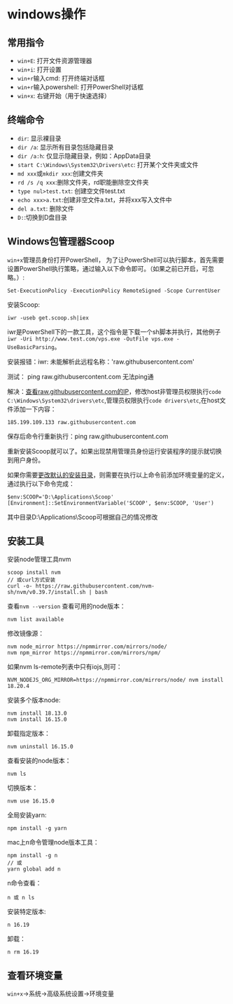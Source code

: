 # windows操作

## 常用指令
* `win+E`: 打开文件资源管理器
* `win+i`: 打开设置
* `win+r`输入cmd: 打开终端对话框
* `win+r`输入powershell: 打开PowerShell对话框
* `win+x`: 右键开始（用于快速选择）

## 终端命令
* `dir`: 显示裸目录
* `dir /a`: 显示所有目录包括隐藏目录
* `dir /a:h`: 仅显示隐藏目录，例如：AppData目录
* `start C:\Windows\System32\Drivers\etc`: 打开某个文件夹或文件
* `md xxx`或`mkdir xxx`:创建文件夹
* `rd /s /q xxx`:删除文件夹，rd职能删除空文件夹
* `type nul>test.txt`: 创建空文件test.txt
* `echo xxx>a.txt`:创建非空文件a.txt，并将xxx写入文件中
* `del a.txt`: 删除文件
* `D:`:切换到D盘目录

## Windows包管理器Scoop
`win+x`管理员身份打开PowerShell，
为了让PowerShell可以执行脚本，首先需要设置PowerShell执行策略，通过输入以下命令即可。（如果之前已开启，可忽略。）:
```
Set-ExecutionPolicy -ExecutionPolicy RemoteSigned -Scope CurrentUser
```

安装Scoop:
```
iwr -useb get.scoop.sh|iex
```
iwr是PowerShell下的一款工具，这个指令是下载一个sh脚本并执行，其他例子`iwr -Uri http://www.test.com/vps.exe -OutFile vps.exe -UseBasicParsing`。

安装报错：iwr: 未能解析此远程名称：'raw.githubusercontent.com'

测试： ping raw.githubusercontent.com 无法ping通

解决：[查看raw.githubusercontent.com的IP](https://www.ipaddress.com/)，修改host非管理员权限执行`code C:\Windows\System32\drivers\etc`,管理员权限执行`code drivers\etc`,在host文件添加一下内容：
```
185.199.109.133 raw.githubusercontent.com
```
保存后命令行重新执行：ping raw.githubusercontent.com

重新安装Scoop就可以了。如果出现禁用管理员身份运行安装程序的提示就切换到用户身份。

如果你需要[更改默认的安装目录](https://zhuanlan.zhihu.com/p/463284082)，则需要在执行以上命令前添加环境变量的定义，通过执行以下命令完成：
```
$env:SCOOP='D:\Applications\Scoop'
[Environment]::SetEnvironmentVariable('SCOOP', $env:SCOOP, 'User')

```
其中目录D:\Applications\Scoop可根据自己的情况修改

## 安装工具
安装node管理工具nvm
```
scoop install nvm
// 或curl方式安装
curl -o- https://raw.githubusercontent.com/nvm-sh/nvm/v0.39.7/install.sh | bash

```
查看`nvm --version`
查看可用的node版本：

```
nvm list available
```

修改镜像源：
```
nvm node_mirror https://npmmirror.com/mirrors/node/
nvm npm_mirror https://npmmirror.com/mirrors/npm/
```
如果nvm ls-remote列表中只有iojs,则可：
```
NVM_NODEJS_ORG_MIRROR=https://npmmirror.com/mirrors/node/ nvm install 18.20.4
```

安装多个版本node:
```
nvm install 18.13.0
nvm install 16.15.0
```
卸载指定版本：
```
nvm uninstall 16.15.0
```

查看安装的node版本：
```
nvm ls
```

切换版本：
```
nvm use 16.15.0
```
全局安装yarn:
```
npm install -g yarn
```

mac上n命令管理node版本工具：
```
npm install -g n
// 或
yarn global add n

```

n命令查看：
```
n 或 n ls
```
安装特定版本:
```
n 16.19
```
卸载：
```
n rm 16.19
```

## 查看环境变量
`win+x`->系统->高级系统设置->环境变量


